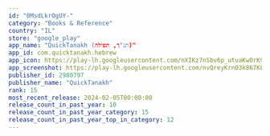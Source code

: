 ```yaml
---
id: "0MsdLkrOgUY-"
category: "Books & Reference"
country: "IL"
store: "google_play"
app_name: "QuickTanakh (תנ"ך, תפילה)"
app_id: com.quicktanakh.hebrew
app_icon: https://play-lh.googleusercontent.com/nXIKz7nSbv6p_utuaKwOrK9BlVsr77yEBQbRhAKeOZMToKGQdP4JxrMUOMQT6lL2CG0
app_screenshot: https://play-lh.googleusercontent.com/nvQreyKrnO3k867KLRmbHbF4yYWJ5V2_N38pDKaaeP265TL-S1R_ZMgQLNbOqYp5o80
publisher_id: 2980797
publisher_name: "QuickTanakh"
rank: 15
most_recent_release: 2024-02-05T00:00:00
release_count_in_past_year: 10
release_count_in_past_year_category: 15
release_count_in_past_year_top_in_category: 12
---
```

